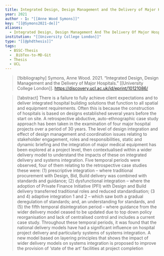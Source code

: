 ```yaml
---
title: Integrated Design, Design Management and the Delivery of Major Hospitals
year: 2021
author - 1: "[[Anne Wood Symons]]"
key: "[[@Symons2021-de]]"
aliases:
  - Integrated Design, Design Management And The Delivery Of Major Hospitals
institution: "[[University College London]]"
type: "[[@phdthesis]]"
tags:
  - BSSC-Thesis
  - _BibTex-to-MD-Git
  - Thesis
  - UCL
---
```


> [!bibliography]
> Symons, Anne Wood. 2021. “Integrated Design, Design Management and the Delivery of Major Hospitals.” [[University College London]]. https://discovery.ucl.ac.uk/id/eprint/10121086/

> [!abstract]
> There is a failure to fully achieve client expectations and to deliver integrated hospital building solutions that function to all spatial and equipment requirements. Often this is because the construction of hospitals is based on designs established several years before the start on site. A retrospective abductive, auto-ethnographic case study approach has been taken in the examination of four major hospital projects over a period of 30 years. The level of design integration and effect of design management and coordination issues relating to stakeholder engagement, roles and responsibilities, static and dynamic briefing and the integration of major medical equipment has been explored at a project level, then contextualised within a wider delivery model to understand the impacts of these on integrated delivery and systems integration. Five temporal periods were observed, four of them relating to the retrospective case studies these were: (1) prescriptive integration – where traditional procurement with Design, Bid, Build delivery was combined with standards and guidance; (2) dysfunctional integration – where the adoption of Private Finance Initiative (PFI) with Design and Build delivery transferred traditional roles and reduced standardisation; (3 and 4) adaptive integration 1 and 2 – which saw both a gradual deregulation of standards; and, an understanding for standards, and (5) the fifth temporal disintegration period – where guidance from the wider delivery model ceased to be updated due to top down policy reorganisation and lack of centralised control and includes a current case study. Throughout these temporal periods, it was found that the national delivery models have had a significant influence on hospital project delivery and particularly systems of systems integration. A new model based on layering principles that shows the impact of wider delivery models on systems integration is proposed to improve the provision of ‘state of the art’ facilities at project completion